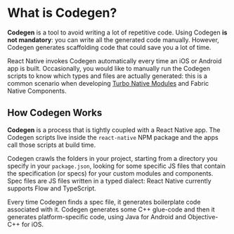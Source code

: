 # What is Codegen?

**Codegen** is a tool to avoid writing a lot of repetitive code. Using Codegen **is not mandatory**: you can write all the generated code manually. However, Codegen generates scaffolding code that could save you a lot of time.

React Native invokes Codegen automatically every time an iOS or Android app is built. Occasionally, you would like to manually run the Codegen scripts to know which types and files are actually generated: this is a common scenario when developing [Turbo Native Modules](/docs/turbo-native-modules-introduction) and Fabric Native Components.

<!-- TODO: Add links to TM and FC -->

## How Codegen Works

**Codegen** is a process that is tightly coupled with a React Native app. The Codegen scripts live inside the `react-native` NPM package and the apps call those scripts at build time.

Codegen crawls the folders in your project, starting from a directory you specify in your `package.json`, looking for some specific JS files that contain the specification (or specs) for your custom modules and components. Spec files are JS files written in a typed dialect: React Native currently supports Flow and TypeScript.

Every time Codegen finds a spec file, it generates boilerplate code associated with it. Codegen generates some C++ glue-code and then it generates platform-specific code, using Java for Android and Objective-C++ for iOS.

